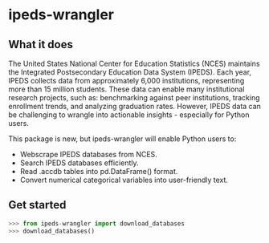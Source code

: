 # ipeds-wrangler

## What it does

The United States National Center for Education Statistics (NCES) maintains the Integrated Postsecondary Education Data System (IPEDS). Each year, IPEDS collects data from approximately 6,000 institutions, representing more than 15 million students. These data can enable many institutional research projects, such as: benchmarking against peer institutions, tracking enrollment trends, and analyzing graduation rates. However, IPEDS data can be challenging to wrangle into actionable insights - especially for Python users.

This package is new, but ipeds-wrangler will enable Python users to:

- Webscrape IPEDS databases from NCES.
- Search IPEDS databases efficiently.
- Read .accdb tables into pd.DataFrame() format.
- Convert numerical categorical variables into user-friendly text.

## Get started

```python
>>> from ipeds-wrangler import download_databases
>>> download_databases()

```